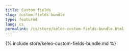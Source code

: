 ```yaml
---
title: Custom fields
slug: custom-fields-bundle
type: featured
lang: cs
permalink: /cs/store/keleo-custom-fields-bundle.html
---
```


{% include store/keleo-custom-fields-bundle.md %}
